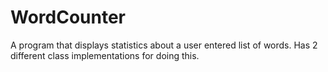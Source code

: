 # WordCounter
A program that displays statistics about a user entered list of words. Has 2 different class implementations for doing this.
